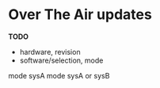 # Over The Air updates

**TODO**

* hardware, revision
* software/selection, mode

mode sysA 
mode sysA or sysB
